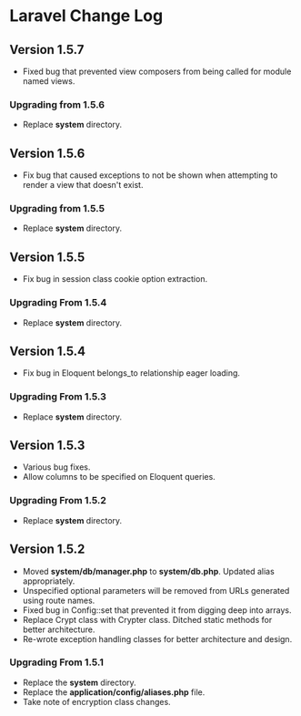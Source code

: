 # Laravel Change Log

## Version 1.5.7

- Fixed bug that prevented view composers from being called for module named views.

### Upgrading from 1.5.6

- Replace **system** directory.

## Version 1.5.6

- Fix bug that caused exceptions to not be shown when attempting to render a view that doesn't exist.

### Upgrading from 1.5.5

- Replace **system** directory.

## Version 1.5.5

- Fix bug in session class cookie option extraction.

### Upgrading From 1.5.4

- Replace **system** directory.

## Version 1.5.4

- Fix bug in Eloquent belongs_to relationship eager loading.

### Upgrading From 1.5.3

- Replace **system** directory.

## Version 1.5.3

- Various bug fixes.
- Allow columns to be specified on Eloquent queries.

### Upgrading From 1.5.2

- Replace **system** directory.

## Version 1.5.2

- Moved **system/db/manager.php** to **system/db.php**. Updated alias appropriately.
- Unspecified optional parameters will be removed from URLs generated using route names.
- Fixed bug in Config::set that prevented it from digging deep into arrays.
- Replace Crypt class with Crypter class. Ditched static methods for better architecture.
- Re-wrote exception handling classes for better architecture and design.

### Upgrading From 1.5.1

- Replace the **system** directory.
- Replace the **application/config/aliases.php** file.
- Take note of encryption class changes.